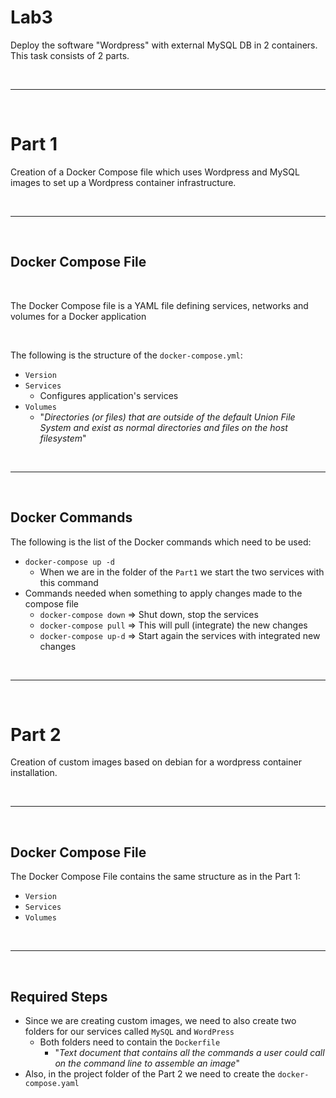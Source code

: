 # Lab3

Deploy the software "Wordpress" with external MySQL DB in 2 containers. This task consists of 2 parts.

<br>
<hr>
<br>


# Part 1

Creation of a Docker Compose file which uses Wordpress and MySQL images to set up a Wordpress container infrastructure.

<br>
<hr>
<br>

## Docker Compose File

<br>

The Docker Compose file is a YAML file defining services, networks and volumes for a Docker application

<br>

The following is the structure of the `docker-compose.yml`:

* `Version`
* `Services`
  * Configures application's services
* `Volumes`
  * "*Directories (or files) that are outside of the default Union File System and exist as normal directories and files on the host filesystem*"


<br>
<hr>
<br>

## Docker Commands

The following is the list of the Docker commands which need to be used:

* `docker-compose up -d`
  * When we are in the folder of the `Part1` we start the two services with this command
* Commands needed when something to apply changes made to the compose file
  * `docker-compose down` => Shut down, stop the services
  * `docker-compose pull` => This will pull (integrate) the new changes
  * `docker-compose up-d` => Start again the services with integrated new changes 

<br>
<hr>
<br>

# Part 2 


Creation of custom images based on debian for a wordpress container installation. 

<br>
<hr>
<br>

## Docker Compose File

The Docker Compose File contains the same structure as in the Part 1:

* `Version`
* `Services`
* `Volumes`

<br>
<hr>
<br>

## Required Steps

* Since we are creating custom images, we need to also create two folders for our services called `MySQL` and `WordPress`
  * Both folders need to contain the `Dockerfile`
    * "*Text document that contains all the commands a user could call on the command line to assemble an image*"
* Also, in the project folder of the Part 2 we need to create the `docker-compose.yaml`  







